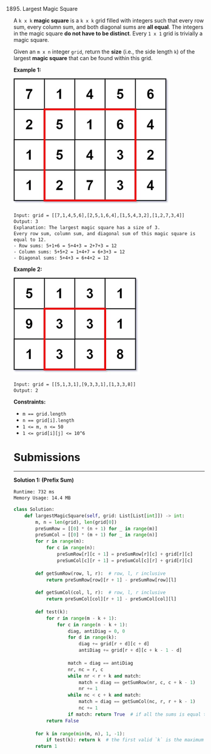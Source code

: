 1895. Largest Magic Square

A `k x k` **magic square** is a `k x k` grid filled with integers such that every row sum, every column sum, and both diagonal sums are **all equal**. The integers in the magic square **do not have to be distinct**. Every `1 x 1` grid is trivially a magic square.

Given an `m x n` integer `grid`, return the **size** (i.e., the side length `k`) of the largest **magic square** that can be found within this grid.

 

**Example 1:**

![magicsquare-grid.jpg](img/1895_magicsquare-grid.jpg)
```
Input: grid = [[7,1,4,5,6],[2,5,1,6,4],[1,5,4,3,2],[1,2,7,3,4]]
Output: 3
Explanation: The largest magic square has a size of 3.
Every row sum, column sum, and diagonal sum of this magic square is equal to 12.
- Row sums: 5+1+6 = 5+4+3 = 2+7+3 = 12
- Column sums: 5+5+2 = 1+4+7 = 6+3+3 = 12
- Diagonal sums: 5+4+3 = 6+4+2 = 12
```

**Example 2:**

![1895_magicsquare2-grid.jpg](img/1895_magicsquare2-grid.jpg)
```
Input: grid = [[5,1,3,1],[9,3,3,1],[1,3,3,8]]
Output: 2
```

**Constraints:**

* `m == grid.length`
* `n == grid[i].length`
* `1 <= m, n <= 50`
* `1 <= grid[i][j] <= 10^6`

# Submissions
---
**Solution 1: (Prefix Sum)**
```
Runtime: 732 ms
Memory Usage: 14.4 MB
```
```python
class Solution:
    def largestMagicSquare(self, grid: List[List[int]]) -> int:
        m, n = len(grid), len(grid[0])
        preSumRow = [[0] * (n + 1) for _ in range(m)]
        preSumCol = [[0] * (m + 1) for _ in range(n)]
        for r in range(m):
            for c in range(n):
                preSumRow[r][c + 1] = preSumRow[r][c] + grid[r][c]
                preSumCol[c][r + 1] = preSumCol[c][r] + grid[r][c]

        def getSumRow(row, l, r):  # row, l, r inclusive
            return preSumRow[row][r + 1] - preSumRow[row][l]

        def getSumCol(col, l, r):  # row, l, r inclusive
            return preSumCol[col][r + 1] - preSumCol[col][l]

        def test(k):
            for r in range(m - k + 1):
                for c in range(n - k + 1):
                    diag, antiDiag = 0, 0
                    for d in range(k):
                        diag += grid[r + d][c + d]
                        antiDiag += grid[r + d][c + k - 1 - d]

                    match = diag == antiDiag
                    nr, nc = r, c
                    while nr < r + k and match:
                        match = diag == getSumRow(nr, c, c + k - 1)
                        nr += 1
                    while nc < c + k and match:
                        match = diag == getSumCol(nc, r, r + k - 1)
                        nc += 1
                    if match: return True  # if all the sums is equal then return True as valid
            return False

        for k in range(min(m, n), 1, -1):
            if test(k): return k  # the first valid `k` is the maximum result
        return 1
```
